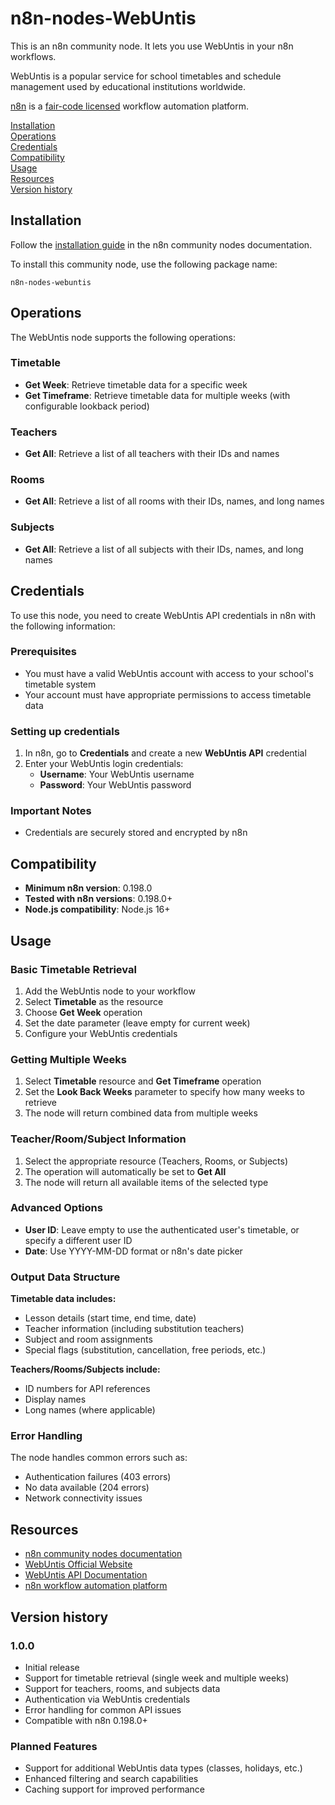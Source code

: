 # n8n-nodes-WebUntis

This is an n8n community node. It lets you use WebUntis in your n8n workflows.

WebUntis is a popular service for school timetables and schedule management used by educational institutions worldwide.

[n8n](https://n8n.io/) is a [fair-code licensed](https://docs.n8n.io/reference/license/) workflow automation platform.

[Installation](#installation)  
[Operations](#operations)  
[Credentials](#credentials)  
[Compatibility](#compatibility)  
[Usage](#usage)  
[Resources](#resources)  
[Version history](#version-history)  

## Installation

Follow the [installation guide](https://docs.n8n.io/integrations/community-nodes/installation/) in the n8n community nodes documentation.

To install this community node, use the following package name:
```
n8n-nodes-webuntis
```

## Operations

The WebUntis node supports the following operations:

### Timetable
- **Get Week**: Retrieve timetable data for a specific week
- **Get Timeframe**: Retrieve timetable data for multiple weeks (with configurable lookback period)

### Teachers
- **Get All**: Retrieve a list of all teachers with their IDs and names

### Rooms
- **Get All**: Retrieve a list of all rooms with their IDs, names, and long names

### Subjects
- **Get All**: Retrieve a list of all subjects with their IDs, names, and long names

## Credentials

To use this node, you need to create WebUntis API credentials in n8n with the following information:

### Prerequisites
- You must have a valid WebUntis account with access to your school's timetable system
- Your account must have appropriate permissions to access timetable data

### Setting up credentials
1. In n8n, go to **Credentials** and create a new **WebUntis API** credential
2. Enter your WebUntis login credentials:
   - **Username**: Your WebUntis username
   - **Password**: Your WebUntis password

### Important Notes
- Credentials are securely stored and encrypted by n8n

## Compatibility

- **Minimum n8n version**: 0.198.0
- **Tested with n8n versions**: 0.198.0+
- **Node.js compatibility**: Node.js 16+

## Usage

### Basic Timetable Retrieval
1. Add the WebUntis node to your workflow
2. Select **Timetable** as the resource
3. Choose **Get Week** operation
4. Set the date parameter (leave empty for current week)
5. Configure your WebUntis credentials

### Getting Multiple Weeks
1. Select **Timetable** resource and **Get Timeframe** operation
2. Set the **Look Back Weeks** parameter to specify how many weeks to retrieve
3. The node will return combined data from multiple weeks

### Teacher/Room/Subject Information
1. Select the appropriate resource (Teachers, Rooms, or Subjects)
2. The operation will automatically be set to **Get All**
3. The node will return all available items of the selected type

### Advanced Options
- **User ID**: Leave empty to use the authenticated user's timetable, or specify a different user ID
- **Date**: Use YYYY-MM-DD format or n8n's date picker

### Output Data Structure

**Timetable data includes:**
- Lesson details (start time, end time, date)
- Teacher information (including substitution teachers)
- Subject and room assignments
- Special flags (substitution, cancellation, free periods, etc.)

**Teachers/Rooms/Subjects include:**
- ID numbers for API references
- Display names
- Long names (where applicable)

### Error Handling
The node handles common errors such as:
- Authentication failures (403 errors)
- No data available (204 errors)
- Network connectivity issues

## Resources

- [n8n community nodes documentation](https://docs.n8n.io/integrations/#community-nodes)
- [WebUntis Official Website](https://webuntis.com/)
- [WebUntis API Documentation](https://help.untis.at/hc/en-us/articles/360016560358-WebUntis-API-documentation)
- [n8n workflow automation platform](https://n8n.io/)

## Version history

### 1.0.0
- Initial release
- Support for timetable retrieval (single week and multiple weeks)
- Support for teachers, rooms, and subjects data
- Authentication via WebUntis credentials
- Error handling for common API issues
- Compatible with n8n 0.198.0+


### Planned Features
- Support for additional WebUntis data types (classes, holidays, etc.)
- Enhanced filtering and search capabilities
- Caching support for improved performance
